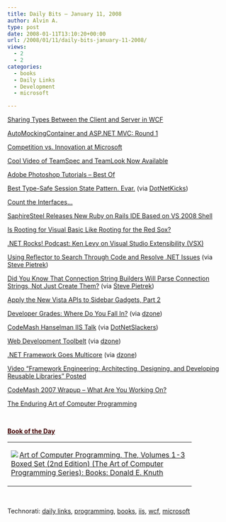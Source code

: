 ```yaml
---
title: Daily Bits – January 11, 2008
author: Alvin A.
type: post
date: 2008-01-11T13:10:20+00:00
url: /2008/01/11/daily-bits-january-11-2008/
views:
  - 2
  - 2
categories:
  - books
  - Daily Links
  - Development
  - microsoft

---
```

<a href="http://www.thejoyofcode.com/Sharing_types_between_the_client_and_the_server_in_WCF.aspx" target="_blank">Sharing Types Between the Client and Server in WCF</a>

<a href="http://codebetter.com/blogs/kyle.baley/archive/2008/01/10/automockingcontainer-and-asp-net-mvc-round-1.aspx" target="_blank">AutoMockingContainer and ASP.NET MVC: Round 1</a>

<a href="http://nayyeri.net/blog/competition-vs-innovation-at-microsoft/" target="_blank">Competition vs. Innovation at Microsoft</a>

<a href="http://blogs.msdn.com/angelab/archive/2008/01/10/cool-video-of-teamspec-and-teamlook-now-available.aspx" target="_blank">Cool Video of TeamSpec and TeamLook Now Available</a>

<a href="http://www.smashingmagazine.com/2008/01/10/adobe-photoshop-tutorials-best-of/" target="_blank">Adobe Photoshop Tutorials &#8211; Best Of</a>

<a href="http://statestreetgang.net/post/2008/01/Generics-and-the-Session-State.aspx" target="_blank">Best Type-Safe Session State Pattern. Evar.</a> (via <a href="http://www.dotnetkicks.com/aspnet/Best_type_safe_session_state_pattern_Evar" target="_blank">DotNetKicks</a>)

<a href="http://ayende.com/Blog/archive/2008/01/10/Count-the-interfaces.aspx" target="_blank">Count the Interfaces&#8230;</a>

<a href="http://blogs.msdn.com/vsxteam/archive/2008/01/10/Ruby-on-Rails-releases-new-IDE-based-on-VS-2008-Shell.aspx" target="_blank">SaphireSteel Releases New Ruby on Rails IDE Based on VS 2008 Shell</a>

<a href="http://www.hanselman.com/blog/IsRootingForVisualBasicLikeRootingForTheRedSox.aspx" target="_blank">Is Rooting for Visual Basic Like Rooting for the Red Sox?</a>

<a href="http://blogs.msdn.com/vsxteam/archive/2008/01/10/.NET-Rocks-podcast-Ken-Levy-on-Visual-Studio-Extensibility-VSX.aspx" target="_blank">.NET Rocks! Podcast: Ken Levy on Visual Studio Extensibility (VSX)</a>

<a href="http://blogs.msdn.com/tess/archive/2008/01/10/using-reflector-to-search-through-code-and-resolve-net-issues.aspx" target="_blank">Using Reflector to Search Through Code and Resolve .NET Issues</a> (via <a href="http://spietrek.blogspot.com/2008/01/links-1102008.html" target="_blank">Steve Pietrek</a>)

<a href="http://blogs.msdn.com/dsimmons/archive/2008/01/09/did-you-know-that-connection-string-builders-will-parse-connection-strings-not-just-create-them.aspx" target="_blank">Did You Know That Connection String Builders Will Parse Connection Strings, Not Just Create Them?</a> (via <a href="http://spietrek.blogspot.com/2008/01/links-1102008.html" target="_blank">Steve Pietrek</a>)

<a href="http://www.devx.com/dotnet/Article/36387?trk=DXRSS_DOTNET" target="_blank">Apply the New Vista APIs to Sidebar Gadgets, Part 2</a>

<a href="http://geekswithblogs.net/joycsharp/archive/2008/01/10/developer-grades-where-do-you-fall-in.aspx" target="_blank">Developer Grades: Where Do You Fall In?</a> (via <a href="http://www.dzone.com/links/rss/developer_grades_where_do_you_fallin.html" target="_blank">dzone</a>)

<a href="http://aspadvice.com/blogs/ssmith/archive/2008/01/10/codemash-hanselman-iis-talk.aspx" target="_blank">CodeMash Hanselman IIS Talk</a> (via <a href="http://dotnetslackers.com/IIS/re-76850_CodeMash_Hanselman_IIS_Talk.aspx" target="_blank">DotNetSlackers</a>)

<a href="http://ilikeellipses.com/2008/01/08/web-development-toolbelt/" target="_blank">Web Development Toolbelt</a> (via <a href="http://www.dzone.com/links/rss/web_development_toolbelt.html" target="_blank">dzone</a>)

<a href="http://searchwindevelopment.techtarget.com/originalContent/0,289142,sid8_gci1289237,00.html?track=sy141&asrc=RSS_RSS-9_141" target="_blank">.NET Framework Goes Multicore</a> (via <a href="http://www.dzone.com/links/rss/net_framework_goes_multicore.html" target="_blank">dzone</a>)

<a href="http://blogs.msdn.com/brada/archive/2008/01/10/video-framework-engineering-architecting-designing-and-developing-reusable-libraries-posted.aspx" target="_blank">Video &#8220;Framework Engineering: Architecting, Designing, and Developing Reusable Libraries&#8221; Posted</a>

<a href="http://www.hanselman.com/blog/CodeMash2007WrapupWhatAreYouWorkingOn.aspx" target="_blank">CodeMash 2007 Wrapup &#8211; What Are You Working On?</a>

<a href="http://www.codinghorror.com/blog/archives/001034.html" target="_blank">The Enduring Art of Computer Programming</a>

&nbsp;

**<u><font color="#400000">Book of the Day</font></u>**

<div class="wlWriterSmartContent" id="scid:7dc1bd33-94bd-46fd-a20b-0131235bcd47:8ddb2bf1-bcda-4a4f-a2ed-367b72797207" style="padding-right: 0px; display: inline; padding-left: 0px; float: none; padding-bottom: 0px; margin: 0px; padding-top: 0px">
  <table cellspacing="0" cellpadding="2" width="400" border="0" unselectable="on">
    <tr>
      <td valign="top" width="400">
        <p>
          <a title="Art of Computer Programming, The, Volumes 1-3 Boxed Set (2nd Edition) (The Art of Computer Programming Series): Books: Donald E. Knuth" href="http://www.amazon.com/exec/obidos/ASIN/0201485419/alvinashcraft-20"><img data-recalc-dims="1" decoding="async" src="https://i0.wp.com/images.amazon.com/images/P/0201485419.01.MZZZZZZZ.jpg?w=660" border="0" align="left" style="float:left" />Art of Computer Programming, The, Volumes 1-3 Boxed Set (2nd Edition) (The Art of Computer Programming Series): Books: Donald E. Knuth</a>
        </p>
      </td>
    </tr>
  </table>
</div>

&nbsp;

<div class="wlWriterSmartContent" id="scid:C16BAC14-9A3D-4c50-9394-FBFEF7A93539:24480eb3-89c6-45be-b0d5-e82141c98765" style="padding-right: 0px; display: inline; padding-left: 0px; padding-bottom: 0px; margin: 0px; padding-top: 0px">
  <!--dotnetkickit-->
</div>

<div class="wlWriterSmartContent" id="scid:d7bf807d-7bb0-458a-811f-90c51817d5c2:e10fea4f-1981-45ba-9f7c-24269762beb3" style="padding-right: 0px; display: inline; padding-left: 0px; padding-bottom: 0px; margin: 0px; padding-top: 0px">
  <p>
    <span class="TagSite">Technorati:</span> <a href="http://technorati.com/tag/daily+links" rel="tag" class="tag">daily links</a>, <a href="http://technorati.com/tag/programming" rel="tag" class="tag">programming</a>, <a href="http://technorati.com/tag/books" rel="tag" class="tag">books</a>, <a href="http://technorati.com/tag/iis" rel="tag" class="tag">iis</a>, <a href="http://technorati.com/tag/wcf" rel="tag" class="tag">wcf</a>, <a href="http://technorati.com/tag/microsoft" rel="tag" class="tag">microsoft</a><br /><!-- StartInsertedTags: daily links, programming, books, iis, wcf, microsoft :EndInsertedTags -->
  </p>
</div>